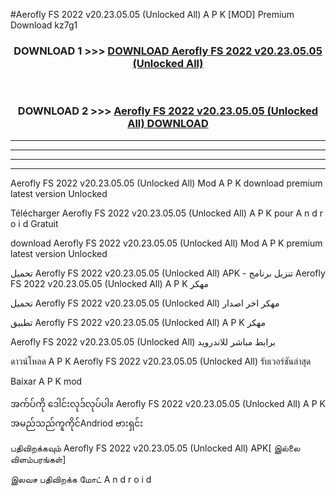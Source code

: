 #Aerofly FS 2022  v20.23.05.05 (Unlocked All) A P K [MOD] Premium Download kz7g1



<div align="center">

<h3>DOWNLOAD 1 >>> <a href="https://teeasianyam.web.app?sq=Aerofly FS 2022  v20.23.05.05 (Unlocked All)">DOWNLOAD Aerofly FS 2022  v20.23.05.05 (Unlocked All) </a></h3><br>

<h3>DOWNLOAD 2 >>> <a href="https://teeasianyam.web.app?sq=Aerofly FS 2022  v20.23.05.05 (Unlocked All) ">Aerofly FS 2022  v20.23.05.05 (Unlocked All)  DOWNLOAD </a></h3>

</div>


----------------------------------------------------------

----------------------------------------------------------

----------------------------------------------------------

----------------------------------------------------------


Aerofly FS 2022  v20.23.05.05 (Unlocked All)  Mod A P K download premium latest version Unlocked

Télécharger Aerofly FS 2022  v20.23.05.05 (Unlocked All)  A P K pour A n d r o i d Gratuit

download Aerofly FS 2022  v20.23.05.05 (Unlocked All)  Mod A P K premium latest version Unlocked

تحميل Aerofly FS 2022  v20.23.05.05 (Unlocked All)  APK - تنزيل برنامج Aerofly FS 2022  v20.23.05.05 (Unlocked All)  A P K مهكر

تحميل Aerofly FS 2022  v20.23.05.05 (Unlocked All)  مهكر اخر اصدار

تطبيق Aerofly FS 2022  v20.23.05.05 (Unlocked All)  A P K مهكر

Aerofly FS 2022  v20.23.05.05 (Unlocked All)  برابط مباشر للاندرويد

ดาวน์โหลด A P K Aerofly FS 2022  v20.23.05.05 (Unlocked All)  รับเวอร์ชันล่าสุด

Baixar A P K mod

အက်ပ်ကို ဒေါင်းလုဒ်လုပ်ပါ။ Aerofly FS 2022  v20.23.05.05 (Unlocked All)  A P K အမည်သည်ကူကိုင်Andriod ဗားရှင်း

பதிவிறக்கவும் Aerofly FS 2022  v20.23.05.05 (Unlocked All)  APK[ இல்லை விளம்பரங்கள்] 
 
இலவச பதிவிறக்க மோட் A n d r o i d



